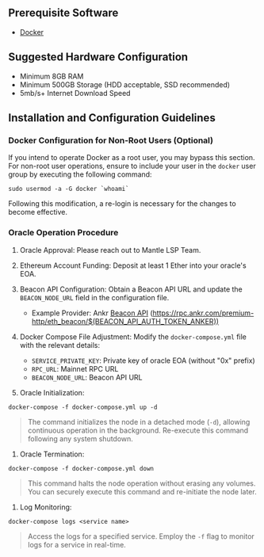 ## Prerequisite Software

- [Docker](https://docs.docker.com/engine/install/)

## Suggested Hardware Configuration

- Minimum 8GB RAM
- Minimum 500GB Storage (HDD acceptable, SSD recommended)
- 5mb/s+ Internet Download Speed

## Installation and Configuration Guidelines

### Docker Configuration for Non-Root Users (Optional)

If you intend to operate Docker as a root user, you may bypass this section. For non-root user operations, ensure to include your user in the `docker` user group by executing the following command:

```
sudo usermod -a -G docker `whoami`
```

Following this modification, a re-login is necessary for the changes to become effective.

### Oracle Operation Procedure

1. Oracle Approval: Please reach out to Mantle LSP Team.
2. Ethereum Account Funding: Deposit at least 1 Ether into your oracle's EOA.
3. Beacon API Configuration: Obtain a Beacon API URL and update the `BEACON_NODE_URL` field in the configuration file.

   - Example Provider: Ankr [Beacon API](<https://rpc.ankr.com/premium-http/eth_beacon/$(BEACON_API_AUTH_TOKEN_ANKER)>) (https://rpc.ankr.com/premium-http/eth_beacon/$(BEACON_API_AUTH_TOKEN_ANKER))

4. Docker Compose File Adjustment: Modify the `docker-compose.yml` file with the relevant details:

   - `SERVICE_PRIVATE_KEY`: Private key of oracle EOA (without "0x" prefix)
   - `RPC_URL`: Mainnet RPC URL
   - `BEACON_NODE_URL`: Beacon API URL

5. Oracle Initialization:

```
docker-compose -f docker-compose.yml up -d
```

> The command initializes the node in a detached mode (`-d`), allowing continuous operation in the background. Re-execute this command following any system shutdown.

1.  Oracle Termination:

```
docker-compose -f docker-compose.yml down
```

> This command halts the node operation without erasing any volumes. You can securely execute this command and re-initiate the node later.

1.  Log Monitoring:

```
docker-compose logs <service name>
```

> Access the logs for a specified service. Employ the `-f` flag to monitor logs for a service in real-time.
